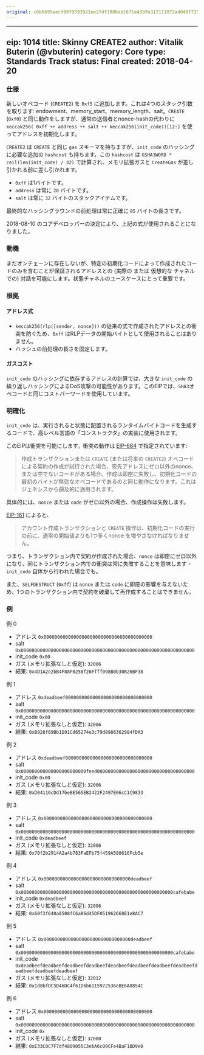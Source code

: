 ```yaml
---
original: c6b6b95eecf9979593921ee2fdf1986eb1671e43b9a312111072ad040f7290ac
---
```


---
eip: 1014
title: Skinny CREATE2
author: Vitalik Buterin (@vbuterin)
category: Core
type: Standards Track
status: Final
created: 2018-04-20
---

### 仕様

新しいオペコード (`CREATE2`) を `0xf5` に追加します。これは4つのスタック引数を取ります: endowment、memory_start、memory_length、salt。`CREATE` (`0xf0`) と同じ動作をしますが、通常の送信者とnonce-hashの代わりに `keccak256( 0xff ++ address ++ salt ++ keccak256(init_code))[12:]` を使ってアドレスを初期化します。

`CREATE2` は `CREATE` と同じ `gas` スキーマを持ちますが、`init_code` のハッシングに必要な追加の `hashcost` も持ちます。この `hashcost` は `GSHA3WORD * ceil(len(init_code) / 32)` で計算され、メモリ拡張ガスと `CreateGas` が差し引かれる前に差し引かれます。

- `0xff` は1バイトです。
- `address` は常に `20` バイトです。
- `salt` は常に `32` バイトのスタックアイテムです。

最終的なハッシングラウンドの前処理は常に正確に `85` バイトの長さです。

2018-08-10 のコアデベロッパーの決定により、上記の式が使用されることになりました。

### 動機

まだオンチェーンに存在しないが、特定の初期化コードによって作成されたコードのみを含むことが保証されるアドレスとの (実際の または 仮想的な チャネルでの) 対話を可能にします。状態チャネルのユースケースにとって重要です。

### 根拠

#### アドレス式

* `keccak256(rlp([sender, nonce]))` の従来の式で作成されたアドレスとの衝突を防ぐため、`0xff` はRLPデータの開始バイトとして使用されることはありません。
* ハッシュの前処理の長さを固定します。

#### ガスコスト

`init_code` のハッシングに依存するアドレスの計算では、大きな `init_code` の繰り返しハッシングによるDoS攻撃の可能性があります。このEIPでは、`SHA3`オペコードと同じコストパーワードを使用しています。

### 明確化

`init_code` は、実行されると状態に配置されるランタイムバイトコードを生成するコードで、高レベル言語の「コンストラクタ」の実装に使用されます。

このEIPは衝突を可能にします。衝突の動作は [EIP-684](https://github.com/ethereum/EIPs/issues/684) で指定されています:

> 作成トランザクションまたは `CREATE` (または将来の `CREATE2`) オペコードによる契約の作成が試行された場合、宛先アドレスにゼロ以外のnonce、または空でないコードがある場合、作成は即座に失敗し、初期化コードの最初のバイトが無効なオペコードであるのと同じ動作になります。これはジェネシスから遡及的に適用されます。

具体的には、`nonce` または `code` がゼロ以外の場合、作成操作は失敗します。

[EIP-161](./eip-161.md) によると、

> アカウント作成トランザクションと `CREATE` 操作は、初期化コードの実行の前に、通常の開始値よりも1つ多くnonce を増やさなければなりません。

つまり、トランザクション内で契約が作成された場合、`nonce` は即座にゼロ以外になり、同じトランザクション内での衝突は常に失敗することを意味します - `init_code` 自体から行われた場合でも。

また、`SELFDESTRUCT` (`0xff`) は `nonce` または `code` に即座の影響を与えないため、1つのトランザクション内で契約を破棄して再作成することはできません。

### 例

例 0
* アドレス `0x0000000000000000000000000000000000000000`
* salt `0x0000000000000000000000000000000000000000000000000000000000000000`
* init_code `0x00`
* ガス (メモリ拡張なしと仮定): `32006`
* 結果: `0x4D1A2e2bB4F88F0250f26Ffff098B0b30B26BF38`

例 1
* アドレス `0xdeadbeef00000000000000000000000000000000`
* salt `0x0000000000000000000000000000000000000000000000000000000000000000`
* init_code `0x00`
* ガス (メモリ拡張なしと仮定): `32006`
* 結果: `0xB928f69Bb1D91Cd65274e3c79d8986362984fDA3`

例 2
* アドレス `0xdeadbeef00000000000000000000000000000000`
* salt `0x000000000000000000000000feed000000000000000000000000000000000000`
* init_code `0x00`
* ガス (メモリ拡張なしと仮定): `32006`
* 結果: `0xD04116cDd17beBE565EB2422F2497E06cC1C9833`

例 3
* アドレス `0x0000000000000000000000000000000000000000`
* salt `0x0000000000000000000000000000000000000000000000000000000000000000`
* init_code `0xdeadbeef`
* ガス (メモリ拡張なしと仮定): `32006`
* 結果: `0x70f2b2914A2a4b783FaEFb75f459A580616Fcb5e`

例 4
* アドレス `0x00000000000000000000000000000000deadbeef`
* salt `0x00000000000000000000000000000000000000000000000000000000cafebabe`
* init_code `0xdeadbeef`
* ガス (メモリ拡張なしと仮定): `32006`
* 結果: `0x60f3f640a8508fC6a86d45DF051962668E1e8AC7`

例 5
* アドレス `0x00000000000000000000000000000000deadbeef`
* salt `0x00000000000000000000000000000000000000000000000000000000cafebabe`
* init_code `0xdeadbeefdeadbeefdeadbeefdeadbeefdeadbeefdeadbeefdeadbeefdeadbeefdeadbeefdeadbeefdeadbeef`
* ガス (メモリ拡張なしと仮定): `32012`
* 結果: `0x1d8bfDC5D46DC4f61D6b6115972536eBE6A8854C`

例 6
* アドレス `0x0000000000000000000000000000000000000000`
* salt `0x0000000000000000000000000000000000000000000000000000000000000000`
* init_code `0x`
* ガス (メモリ拡張なしと仮定): `32000`
* 結果: `0xE33C0C7F7df4809055C3ebA6c09CFe4BaF1BD9e0`